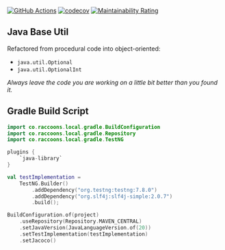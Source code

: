 [![GitHub Actions](https://github.com/raccoons-co/meeko/actions/workflows/EntryPoint.yml/badge.svg?event=push)](https://github.com/raccoons-co/meeko/actions/workflows/EntryPoint.yml)
[![codecov](https://codecov.io/gh/raccoons-co/meeko/branch/main/graph/badge.svg?token=FtCvNhCrBK)](https://codecov.io/gh/raccoons-co/meeko)
[![Maintainability Rating](https://sonarcloud.io/api/project_badges/measure?project=raccoons-co_meeko&metric=sqale_rating)](https://sonarcloud.io/summary/new_code?id=raccoons-co_meeko)

Java Base Util
---
Refactored from procedural code into object-oriented:
- `java.util.Optional` 
- `java.util.OptionalInt`

*Always leave the code you are working on a little bit better than you found it.*

Gradle Build Script
---
~~~Kotlin
import co.raccoons.local.gradle.BuildConfiguration
import co.raccoons.local.gradle.Repository
import co.raccoons.local.gradle.TestNG

plugins {
    `java-library`
}

val testImplementation =
    TestNG.Builder()
        .addDependency("org.testng:testng:7.8.0")
        .addDependency("org.slf4j:slf4j-simple:2.0.7")
        .build();

BuildConfiguration.of(project)
    .useRepository(Repository.MAVEN_CENTRAL)
    .setJavaVersion(JavaLanguageVersion.of(20))
    .setTestImplementation(testImplementation)
    .setJacoco()
~~~